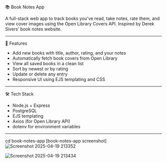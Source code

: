  📚 Book Notes App

A full-stack web app to track books you’ve read, take notes, rate them, and view cover images using the Open Library Covers API. Inspired by Derek Sivers’ book notes website.

---

 🚀 Features

- Add new books with title, author, rating, and your notes
- Automatically fetch book covers from Open Library
- View all saved books in a clean list
- Sort by newest or by rating
- Update or delete any entry
- Responsive UI using EJS templating and CSS

---

🛠️ Tech Stack

- Node.js + Express
- PostgreSQL
- EJS templating
- Axios (for Open Library API)
- dotenv for environment variables

---


   cd book-notes-app
   [book-notes-app screenshot]
   ![Screenshot 2025-04-19 213352](https://github.com/user-attachments/assets/94af3d9c-86b2-4e0c-b71a-5049baba09b5)

![Screenshot 2025-04-19 213434](https://github.com/user-attachments/assets/1ecf0a40-2e67-4db6-9060-335f6619f6f2)
